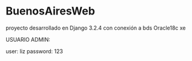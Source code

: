 # BuenosAiresWeb
proyecto desarrollado en Django 3.2.4 con conexión a bds Oracle18c xe

USUARIO ADMIN:

user: liz
password: 123
